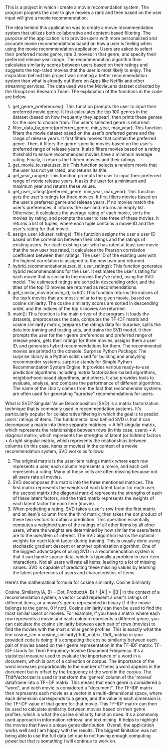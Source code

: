This is a project in which I create a movie recomendation system. The program propmts the user to give movies a rank and then based on the user input will give a movie recommendation. 

The idea behind this application was to create a movie recommendation system that utilizes both collaborative and content-based filtering. The purpose of the application is to provide users with more personalized and accurate movie recommendations based on how a user is feeling when using the movie recommendation application. Users are asked to select their preferred movie genre, rate 3 movies in that genre, and specify their preferred release year range. The recommendation algorithm then calculates similarity scores between users based on their ratings and suggests the top-rated movies that the user is most likely to enjoy. 
The inspiration behind this project was creating a better recommendation system than what is already out there on Apps like Netflix and other streaming services. The data used was the MovieLens dataset collected by the GroupLens Research Team. The explanation of the functions in the code are below.
1.	get_genre_preferences(): This function prompts the user to input their preferred movie genre. It first calculates the top 100 genres in the dataset (based on how frequently they appear), then prints these genres for the user to choose from. The user's selected genre is returned.
2.	filter_data_by_genre(preferred_genre, min_year, max_year): This function filters the movie dataset based on the user's preferred genre and the range of release years. It first filters movies that contain the preferred genre. Then, it filters the genre-specific movies based on the user's preferred range of release years. It also filters movies based on a rating threshold to ensure recommended movies have a minimum average rating. Finally, it returns the filtered movies and their ratings.
3.	get_movie_to_rate(user_id): This function selects a random movie that the user has not yet rated, and returns its title.
4.	get_year_range(): This function prompts the user to input their preferred range of movie release years. It asks the user for a minimum and maximum year and returns these values.
5.	get_user_ratings(preferred_genre, min_year, max_year): This function gets the user's ratings for three movies. It first filters movies based on the user's preferred genre and release years. If no movies match the user's preferences, it informs the user and returns an empty list. Otherwise, it calculates the average rating of each movie, sorts the movies by rating, and prompts the user to rate three of these movies. It returns a list of tuples, where each tuple contains a movie ID and the user's rating for that movie.
6.	assign_user_id(user_ratings): This function assigns the user a user ID based on the correlation between their ratings and the ratings of existing users. For each existing user who has rated at least one movie that the new user has rated, it calculates the Pearson correlation coefficient between their ratings. The user ID of the existing user with the highest correlation is assigned to the new user and returned.
7.	hybrid_recommendations(user_id, user_ratings): This function generates hybrid recommendations for the user. It estimates the user's rating for each movie that is similar to the movies they've rated, using the SVD model. The estimated ratings are sorted in descending order, and the titles of the top 10 movies are returned as recommendations.
8.	get_similar_movie(movie_id, k=50): This function returns the indices of the top k movies that are most similar to the given movie, based on cosine similarity. The cosine similarity scores are sorted in descending order, and the indices of the top k movies are returned.
9.	main(): This function is the main driver of the program. It loads the datasets, preprocesses the data, computes the TF-IDF matrix and cosine similarity matrix, prepares the ratings data for Surprise, splits the data into training and testing sets, and trains the SVD model. It then prompts the user for their genre preferences and preferred range of release years, gets their ratings for three movies, assigns them a user ID, and generates hybrid recommendations for them. The recommended movies are printed to the console.
Surprise Python Package:
The surprise library is a Python scikit used for building and analyzing recommender systems. surprise stands for Simple Python Recommendation System Engine.
It provides various ready-to-use prediction algorithms including matrix factorization-based algorithms, neighborhood-based algorithms, and others. It also provides tools to evaluate, analyse, and compare the performance of different algorithms. The name of the library comes from the fact that recommender systems are often used for generating "surprise" recommendations for users.

What is SVD?
Singular Value Decomposition (SVD) is a matrix factorization technique that is commonly used in recommendation systems. It's particularly popular for collaborative filtering in which the goal is to predict users' ratings of items.
The fundamental idea behind SVD is that it can decompose a matrix into three separate matrices:
•	A left singular matrix, which represents the relationships between rows (in this case, users)
•	A diagonal matrix, which represents the strengths of latent (or hidden) factors
•	A right singular matrix, which represents the relationships between columns (in this case, items or movies)
In the context of a movie recommendation system, SVD works as follows:
1.	The original matrix is the user-item ratings matrix where each row represents a user, each column represents a movie, and each cell represents a rating. Many of these cells are often missing because not all users rate all movies.
2.	SVD decomposes this matrix into the three mentioned matrices. The first matrix represents the weights of each latent factor for each user, the second matrix (the diagonal matrix) represents the strengths of each of these latent factors, and the third matrix represents the weights of each latent factor for each item (movie).
3.	When predicting a rating, SVD takes a user's row from the first matrix and an item's column from the third matrix, then takes the dot product of these two vectors to obtain a prediction. This operation essentially computes a weighted sum of the ratings of all other items by all other users, where the weights are determined by how similar the users/items are to the user/item of interest.
The SVD algorithm learns the optimal weights for each latent factor during training. This is usually done using stochastic gradient descent or another optimization algorithm.
One of the biggest advantages of using SVD in a recommendation system is that it can handle sparse data, which is typically a problem in user-item interactions. Not all users will rate all items, leading to a lot of missing values. SVD is capable of predicting these missing values by learning the latent preferences of users and characteristics of items.

Here's the mathematical formula for cosine similarity:
Cosine Similarity

Cosine_Similarity(A, B) = Dot_Product(A, B) / ||A|| * ||B||
In the context of a recommendation system, a vector could represent a user's ratings of different items, or a movie's genre represented in binary (1 if the movie belongs to the genre, 0 if not). Cosine similarity can then be used to find the most similar users or movies.
For example, if you have a matrix where each row represents a movie and each column represents a different genre, you can calculate the cosine similarity between each pair of rows (movies) to find the movies with the most similar genre profiles. This is exactly what the line cosine_sim = cosine_similarity(tfidf_matrix, tfidf_matrix) in your provided code is doing: it's computing the cosine similarity between each pair of movies based on their genre representation in the TF-IDF matrix.
TF-IDF stands for Term Frequency-Inverse Document Frequency. It's a statistical measure used to evaluate the importance of a word in a document, which is part of a collection or corpus. The importance of the word increases proportionally to the number of times a word appears in the document but is offset by the frequency of the word in the corpus.
The TfidfVectorizer is used to transform the 'genres' column of the 'movies' dataframe into a TF-IDF matrix. This means that each genre is considered a "word", and each movie is considered a "document". The TF-IDF matrix then represents each movie as a vector in a multi-dimensional space, where each dimension corresponds to a genre, and the value in each dimension is the TF-IDF value of that genre for that movie.
This TF-IDF matrix can then be used to calculate similarity between movies based on their genre profiles, which is what the cosine similarity function does. It's a commonly used approach in information retrieval and text mining. It helps to highlight the movies that have a unique genre distribution.
Overall, the application works well and I am happy with the results. The biggest limitation was not being able to use the full data set due to not having enough computing power but that is something I will continue to work on. 

